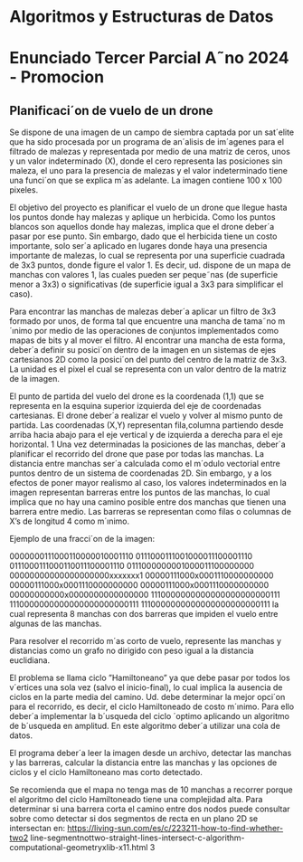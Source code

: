 # Algoritmos y Estructuras de Datos
# Enunciado Tercer Parcial A˜no 2024 - Promocion

## Planificaci´on de vuelo de un drone

Se dispone de una imagen de un campo de siembra captada por un sat´elite que ha sido procesada por un programa de an´alisis de im´agenes para el
filtrado de malezas y representada por medio de una matriz de ceros, unos y
un valor indeterminado (X), donde el cero representa las posiciones sin maleza, el uno para la presencia de malezas y el valor indeterminado tiene una
funci´on que se explica m´as adelante. La imagen contiene 100 x 100 pixeles.

El objetivo del proyecto es planificar el vuelo de un drone que llegue hasta
los puntos donde hay malezas y aplique un herbicida. Como los puntos blancos son aquellos donde hay malezas, implica que el drone deber´a pasar por
ese punto. Sin embargo, dado que el herbicida tiene un costo importante, solo
ser´a aplicado en lugares donde haya una presencia importante de malezas, lo
cual se representa por una superficie cuadrada de 3x3 puntos, donde figure
el valor 1. Es decir, ud. dispone de un mapa de manchas con valores 1, las
cuales pueden ser peque˜nas (de superficie menor a 3x3) o significativas (de
superficie igual a 3x3 para simplificar el caso).


Para encontrar las manchas de malezas deber´a aplicar un filtro de 3x3
formado por unos, de forma tal que encuentre una mancha de tama˜no m´ınimo
por medio de las operaciones de conjuntos implementados como mapas de
bits y al mover el filtro. Al encontrar una mancha de esta forma, deber´a
definir su posici´on dentro de la imagen en un sistemas de ejes cartesianos 2D
como la posici´on del punto del centro de la matriz de 3x3. La unidad es el
pixel el cual se representa con un valor dentro de la matriz de la imagen.


El punto de partida del vuelo del drone es la coordenada (1,1) que se
representa en la esquina superior izquierda del eje de coordenadas cartesianas. El drone deber´a realizar el vuelo y volver al mismo punto de partida.
Las coordenadas (X,Y) representan fila,columna partiendo desde arriba hacia
abajo para el eje vertical y de izquierda a derecha para el eje horizontal.
1
Una vez determinadas la posiciones de las manchas, deber´a planificar
el recorrido del drone que pase por todas las manchas. La distancia entre
manchas ser´a calculada como el m´odulo vectorial entre puntos dentro de
un sistema de coordenadas 2D. Sin embargo, y a los efectos de poner mayor
realismo al caso, los valores indeterminados en la imagen representan barreras
entre los puntos de las manchas, lo cual implica que no hay una camino
posible entre dos manchas que tienen una barrera entre medio. Las barreras
se representan como filas o columnas de X’s de longitud 4 como m´ınimo.


Ejemplo de una fracci´on de la imagen:

0000000111000110000010001110
0111000111001000011100001110
0111000111000110011100001110
0111000000001000011100000000
00000000000000000000xxxxxxx1
00000111000x0001110000000000
00000111000x0001110000000000
00000111000x0001110000000000
00000000000x0000000000000000
1110000000000000000000000111
1110000000000000000000000111
1110000000000000000000000111
la cual representa 8 manchas con dos barreras que impiden el vuelo entre
algunas de las manchas.


Para resolver el recorrido m´as corto de vuelo, represente las manchas y
distancias como un grafo no dirigido con peso igual a la distancia euclidiana.


El problema se llama ciclo ”Hamiltoneano” ya que debe pasar por todos los
v´ertices una sola vez (salvo el inicio-final), lo cual implica la ausencia de
ciclos en la parte media del camino. Ud. debe determinar la mejor opci´on
para el recorrido, es decir, el ciclo Hamiltoneado de costo m´ınimo. Para ello
deber´a implementar la b´usqueda del ciclo ´optimo aplicando un algoritmo de
b´usqueda en amplitud. En este algoritmo deber´a utilizar una cola de datos.


El programa deber´a leer la imagen desde un archivo, detectar las manchas
y las barreras, calcular la distancia entre las manchas y las opciones de ciclos
y el ciclo Hamiltoneano mas corto detectado.


Se recomienda que el mapa no tenga mas de 10 manchas a recorrer porque el algoritmo del ciclo Hamiltoneado tiene una complejidad alta. Para
determinar si una barrera corta el camino entre dos nodos puede consultar sobre como detectar si dos segmentos de recta en un plano 2D se intersectan en: https://living-sun.com/es/c/223211-how-to-find-whether-two2
line-segmentnottwo-straight-lines-intersect-c-algorithm-computational-geometryxlib-x11.html
3
